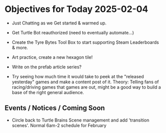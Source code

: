 # Objectives for Today 2025-02-04

- Just Chatting as we Get started & warmed up.
- Get Turtle Bot reauthorized (need to eventually automate...)
- Create the Tyre Bytes Tool Box to start supporting Steam Leaderboards & more.
- Art practice, create a new hexagon tile!
- Write on the prefab article series?

- Try seeing how much time it would take to peek at the "released yesterday" games and make a content post of it.
  Theory: Telling fans of racing/driving games that games are out, might be a good way to build a base of the right general audience.

## Events / Notices / Coming Soon

- Circle back to Turtle Brains Scene management and add 'transition scenes'.
Normal 6am-2 schedule for February
